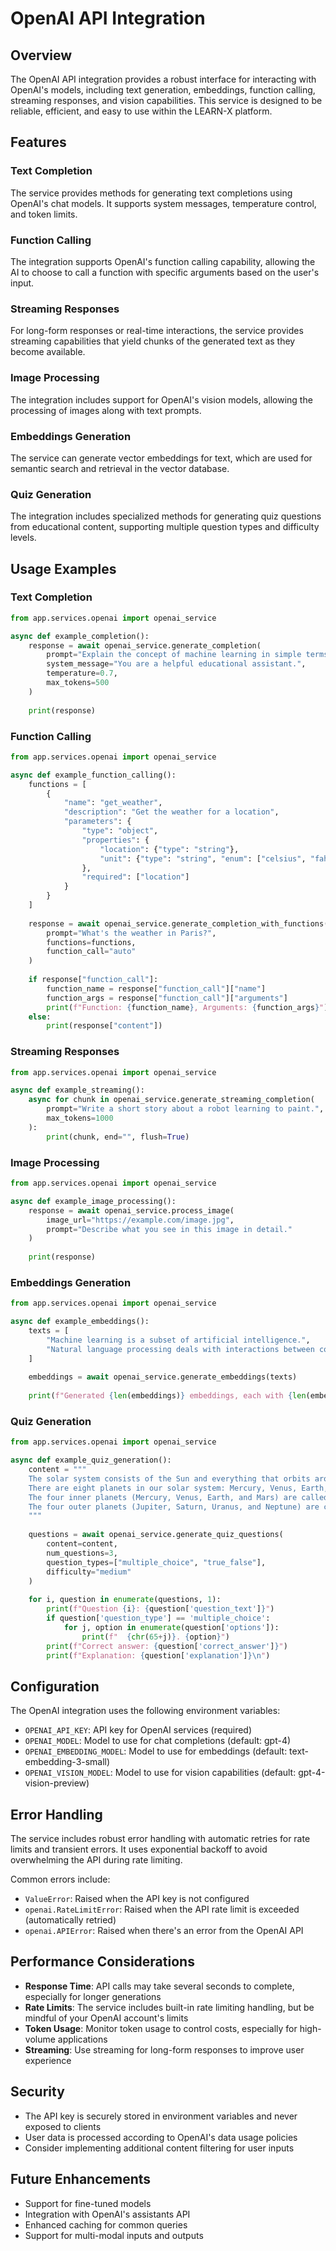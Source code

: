 # OpenAI API Integration

## Overview

The OpenAI API integration provides a robust interface for interacting with OpenAI's models, including text generation, embeddings, function calling, streaming responses, and vision capabilities. This service is designed to be reliable, efficient, and easy to use within the LEARN-X platform.

## Features

### Text Completion

The service provides methods for generating text completions using OpenAI's chat models. It supports system messages, temperature control, and token limits.

### Function Calling

The integration supports OpenAI's function calling capability, allowing the AI to choose to call a function with specific arguments based on the user's input.

### Streaming Responses

For long-form responses or real-time interactions, the service provides streaming capabilities that yield chunks of the generated text as they become available.

### Image Processing

The integration includes support for OpenAI's vision models, allowing the processing of images along with text prompts.

### Embeddings Generation

The service can generate vector embeddings for text, which are used for semantic search and retrieval in the vector database.

### Quiz Generation

The integration includes specialized methods for generating quiz questions from educational content, supporting multiple question types and difficulty levels.

## Usage Examples

### Text Completion

```python
from app.services.openai import openai_service

async def example_completion():
    response = await openai_service.generate_completion(
        prompt="Explain the concept of machine learning in simple terms.",
        system_message="You are a helpful educational assistant.",
        temperature=0.7,
        max_tokens=500
    )
    
    print(response)
```

### Function Calling

```python
from app.services.openai import openai_service

async def example_function_calling():
    functions = [
        {
            "name": "get_weather",
            "description": "Get the weather for a location",
            "parameters": {
                "type": "object",
                "properties": {
                    "location": {"type": "string"},
                    "unit": {"type": "string", "enum": ["celsius", "fahrenheit"]}
                },
                "required": ["location"]
            }
        }
    ]
    
    response = await openai_service.generate_completion_with_functions(
        prompt="What's the weather in Paris?",
        functions=functions,
        function_call="auto"
    )
    
    if response["function_call"]:
        function_name = response["function_call"]["name"]
        function_args = response["function_call"]["arguments"]
        print(f"Function: {function_name}, Arguments: {function_args}")
    else:
        print(response["content"])
```

### Streaming Responses

```python
from app.services.openai import openai_service

async def example_streaming():
    async for chunk in openai_service.generate_streaming_completion(
        prompt="Write a short story about a robot learning to paint.",
        max_tokens=1000
    ):
        print(chunk, end="", flush=True)
```

### Image Processing

```python
from app.services.openai import openai_service

async def example_image_processing():
    response = await openai_service.process_image(
        image_url="https://example.com/image.jpg",
        prompt="Describe what you see in this image in detail."
    )
    
    print(response)
```

### Embeddings Generation

```python
from app.services.openai import openai_service

async def example_embeddings():
    texts = [
        "Machine learning is a subset of artificial intelligence.",
        "Natural language processing deals with interactions between computers and human language."
    ]
    
    embeddings = await openai_service.generate_embeddings(texts)
    
    print(f"Generated {len(embeddings)} embeddings, each with {len(embeddings[0])} dimensions.")
```

### Quiz Generation

```python
from app.services.openai import openai_service

async def example_quiz_generation():
    content = """
    The solar system consists of the Sun and everything that orbits around it, including planets, moons, asteroids, and comets.
    There are eight planets in our solar system: Mercury, Venus, Earth, Mars, Jupiter, Saturn, Uranus, and Neptune.
    The four inner planets (Mercury, Venus, Earth, and Mars) are called terrestrial planets because they have solid, rocky surfaces.
    The four outer planets (Jupiter, Saturn, Uranus, and Neptune) are called gas giants because they are large and composed mainly of gas.
    """
    
    questions = await openai_service.generate_quiz_questions(
        content=content,
        num_questions=3,
        question_types=["multiple_choice", "true_false"],
        difficulty="medium"
    )
    
    for i, question in enumerate(questions, 1):
        print(f"Question {i}: {question['question_text']}")
        if question['question_type'] == 'multiple_choice':
            for j, option in enumerate(question['options']):
                print(f"  {chr(65+j)}. {option}")
        print(f"Correct answer: {question['correct_answer']}")
        print(f"Explanation: {question['explanation']}\n")
```

## Configuration

The OpenAI integration uses the following environment variables:

- `OPENAI_API_KEY`: API key for OpenAI services (required)
- `OPENAI_MODEL`: Model to use for chat completions (default: gpt-4)
- `OPENAI_EMBEDDING_MODEL`: Model to use for embeddings (default: text-embedding-3-small)
- `OPENAI_VISION_MODEL`: Model to use for vision capabilities (default: gpt-4-vision-preview)

## Error Handling

The service includes robust error handling with automatic retries for rate limits and transient errors. It uses exponential backoff to avoid overwhelming the API during rate limiting.

Common errors include:

- `ValueError`: Raised when the API key is not configured
- `openai.RateLimitError`: Raised when the API rate limit is exceeded (automatically retried)
- `openai.APIError`: Raised when there's an error from the OpenAI API

## Performance Considerations

- **Response Time**: API calls may take several seconds to complete, especially for longer generations
- **Rate Limits**: The service includes built-in rate limiting handling, but be mindful of your OpenAI account's limits
- **Token Usage**: Monitor token usage to control costs, especially for high-volume applications
- **Streaming**: Use streaming for long-form responses to improve user experience

## Security

- The API key is securely stored in environment variables and never exposed to clients
- User data is processed according to OpenAI's data usage policies
- Consider implementing additional content filtering for user inputs

## Future Enhancements

- Support for fine-tuned models
- Integration with OpenAI's assistants API
- Enhanced caching for common queries
- Support for multi-modal inputs and outputs

